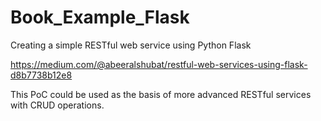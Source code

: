 # Book_Example_Flask
Creating a simple RESTful web service using Python Flask 

https://medium.com/@abeeralshubat/restful-web-services-using-flask-d8b7738b12e8


This PoC could be used as the basis of more advanced RESTful services with CRUD operations. 


